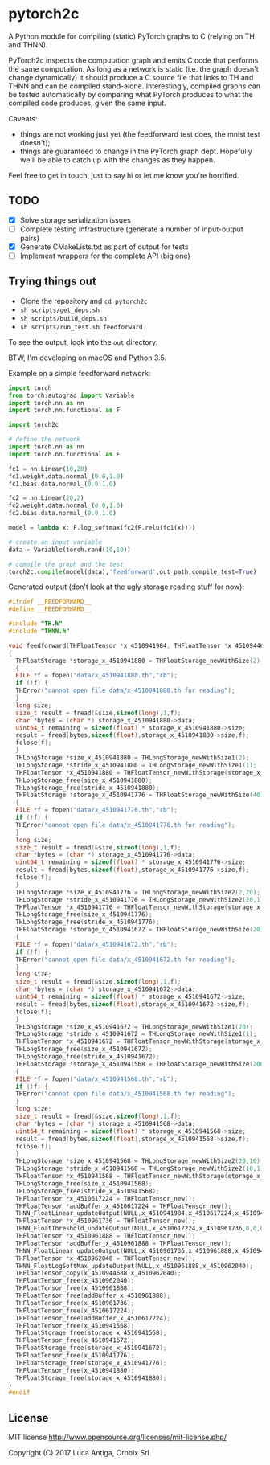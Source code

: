 # pytorch2c

A Python module for compiling (static) PyTorch graphs to C (relying on TH and THNN). 

PyTorch2c inspects the computation graph and emits C code that performs the same computation. As long as a network is static (i.e. the graph doesn't change dynamically) it should produce a C source file that links to TH and THNN and can be compiled stand-alone. Interestingly, compiled graphs can be tested automatically by comparing what PyTorch produces to what the compiled code produces, given the same input.

Caveats: 
* things are not working just yet (the feedforward test does, the mnist test doesn't);
* things are guaranteed to change in the PyTorch graph dept. Hopefully we'll be able to catch up with the changes as they happen.

Feel free to get in touch, just to say hi or let me know you're horrified.

## TODO

* [x] Solve storage serialization issues
* [ ] Complete testing infrastructure (generate a number of input-output pairs)
* [x] Generate CMakeLists.txt as part of output for tests
* [ ] Implement wrappers for the complete API (big one)

## Trying things out

* Clone the repository and `cd pytorch2c`
* `sh scripts/get_deps.sh`
* `sh scripts/build_deps.sh`
* `sh scripts/run_test.sh feedforward`

To see the output, look into the `out` directory.

BTW, I'm developing on macOS and Python 3.5. 

Example on a simple feedforward network:
```python
import torch
from torch.autograd import Variable
import torch.nn as nn
import torch.nn.functional as F

import torch2c

# define the network
import torch.nn as nn
import torch.nn.functional as F

fc1 = nn.Linear(10,20)
fc1.weight.data.normal_(0.0,1.0)
fc1.bias.data.normal_(0.0,1.0)

fc2 = nn.Linear(20,2)
fc2.weight.data.normal_(0.0,1.0)
fc2.bias.data.normal_(0.0,1.0)

model = lambda x: F.log_softmax(fc2(F.relu(fc1(x))))

# create an input variable
data = Variable(torch.rand(10,10))

# compile the graph and the test
torch2c.compile(model(data),'feedforward',out_path,compile_test=True)
```

Generated output (don't look at the ugly storage reading stuff for now):
```C
#ifndef __FEEDFORWARD__
#define __FEEDFORWARD__

#include "TH.h"
#include "THNN.h"

void feedforward(THFloatTensor *x_4510941984, THFloatTensor *x_4510944688)
{
  THFloatStorage *storage_x_4510941880 = THFloatStorage_newWithSize(2);
  {
  FILE *f = fopen("data/x_4510941880.th","rb");
  if (!f) {
  THError("cannot open file data/x_4510941880.th for reading");
  }
  long size;
  size_t result = fread(&size,sizeof(long),1,f);
  char *bytes = (char *) storage_x_4510941880->data;
  uint64_t remaining = sizeof(float) * storage_x_4510941880->size;
  result = fread(bytes,sizeof(float),storage_x_4510941880->size,f);
  fclose(f);
  }
  THLongStorage *size_x_4510941880 = THLongStorage_newWithSize1(2);
  THLongStorage *stride_x_4510941880 = THLongStorage_newWithSize1(1);
  THFloatTensor *x_4510941880 = THFloatTensor_newWithStorage(storage_x_4510941880,0,size_x_4510941880,stride_x_4510941880);
  THLongStorage_free(size_x_4510941880);
  THLongStorage_free(stride_x_4510941880);
  THFloatStorage *storage_x_4510941776 = THFloatStorage_newWithSize(40);
  {
  FILE *f = fopen("data/x_4510941776.th","rb");
  if (!f) {
  THError("cannot open file data/x_4510941776.th for reading");
  }
  long size;
  size_t result = fread(&size,sizeof(long),1,f);
  char *bytes = (char *) storage_x_4510941776->data;
  uint64_t remaining = sizeof(float) * storage_x_4510941776->size;
  result = fread(bytes,sizeof(float),storage_x_4510941776->size,f);
  fclose(f);
  }
  THLongStorage *size_x_4510941776 = THLongStorage_newWithSize2(2,20);
  THLongStorage *stride_x_4510941776 = THLongStorage_newWithSize2(20,1);
  THFloatTensor *x_4510941776 = THFloatTensor_newWithStorage(storage_x_4510941776,0,size_x_4510941776,stride_x_4510941776);
  THLongStorage_free(size_x_4510941776);
  THLongStorage_free(stride_x_4510941776);
  THFloatStorage *storage_x_4510941672 = THFloatStorage_newWithSize(20);
  {
  FILE *f = fopen("data/x_4510941672.th","rb");
  if (!f) {
  THError("cannot open file data/x_4510941672.th for reading");
  }
  long size;
  size_t result = fread(&size,sizeof(long),1,f);
  char *bytes = (char *) storage_x_4510941672->data;
  uint64_t remaining = sizeof(float) * storage_x_4510941672->size;
  result = fread(bytes,sizeof(float),storage_x_4510941672->size,f);
  fclose(f);
  }
  THLongStorage *size_x_4510941672 = THLongStorage_newWithSize1(20);
  THLongStorage *stride_x_4510941672 = THLongStorage_newWithSize1(1);
  THFloatTensor *x_4510941672 = THFloatTensor_newWithStorage(storage_x_4510941672,0,size_x_4510941672,stride_x_4510941672);
  THLongStorage_free(size_x_4510941672);
  THLongStorage_free(stride_x_4510941672);
  THFloatStorage *storage_x_4510941568 = THFloatStorage_newWithSize(200);
  {
  FILE *f = fopen("data/x_4510941568.th","rb");
  if (!f) {
  THError("cannot open file data/x_4510941568.th for reading");
  }
  long size;
  size_t result = fread(&size,sizeof(long),1,f);
  char *bytes = (char *) storage_x_4510941568->data;
  uint64_t remaining = sizeof(float) * storage_x_4510941568->size;
  result = fread(bytes,sizeof(float),storage_x_4510941568->size,f);
  fclose(f);
  }
  THLongStorage *size_x_4510941568 = THLongStorage_newWithSize2(20,10);
  THLongStorage *stride_x_4510941568 = THLongStorage_newWithSize2(10,1);
  THFloatTensor *x_4510941568 = THFloatTensor_newWithStorage(storage_x_4510941568,0,size_x_4510941568,stride_x_4510941568);
  THLongStorage_free(size_x_4510941568);
  THLongStorage_free(stride_x_4510941568);
  THFloatTensor *x_4510617224 = THFloatTensor_new();
  THFloatTensor *addBuffer_x_4510617224 = THFloatTensor_new();
  THNN_FloatLinear_updateOutput(NULL,x_4510941984,x_4510617224,x_4510941568,x_4510941672,addBuffer_x_4510617224);
  THFloatTensor *x_4510961736 = THFloatTensor_new();
  THNN_FloatThreshold_updateOutput(NULL,x_4510617224,x_4510961736,0,0,0);
  THFloatTensor *x_4510961888 = THFloatTensor_new();
  THFloatTensor *addBuffer_x_4510961888 = THFloatTensor_new();
  THNN_FloatLinear_updateOutput(NULL,x_4510961736,x_4510961888,x_4510941776,x_4510941880,addBuffer_x_4510961888);
  THFloatTensor *x_4510962040 = THFloatTensor_new();
  THNN_FloatLogSoftMax_updateOutput(NULL,x_4510961888,x_4510962040);
  THFloatTensor_copy(x_4510944688,x_4510962040);
  THFloatTensor_free(x_4510962040);
  THFloatTensor_free(x_4510961888);
  THFloatTensor_free(addBuffer_x_4510961888);
  THFloatTensor_free(x_4510961736);
  THFloatTensor_free(x_4510617224);
  THFloatTensor_free(addBuffer_x_4510617224);
  THFloatTensor_free(x_4510941568);
  THFloatStorage_free(storage_x_4510941568);
  THFloatTensor_free(x_4510941672);
  THFloatStorage_free(storage_x_4510941672);
  THFloatTensor_free(x_4510941776);
  THFloatStorage_free(storage_x_4510941776);
  THFloatTensor_free(x_4510941880);
  THFloatStorage_free(storage_x_4510941880);
}
#endif
```

## License

MIT license http://www.opensource.org/licenses/mit-license.php/

Copyright (C) 2017 Luca Antiga, Orobix Srl


